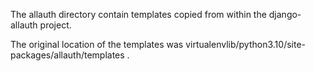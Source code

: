 The allauth directory contain templates copied from within the django-allauth project. 

The original location of the templates was virtualenvlib/python3.10/site-packages/allauth/templates .
